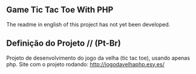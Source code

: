 ## Game Tic Tac Toe With PHP

The readme in english of this project has not yet been developed.

## Definição do Projeto // (Pt-Br)

Projeto de desenvolvimento do jogo da velha (tic tac toe), usando apenas php.
Site com o projeto rodando: http://jogodavelhaphp.esy.es/

